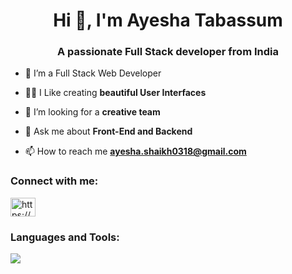 <h1 align="center">Hi 👋, I'm Ayesha Tabassum</h1>
<h3 align="center">A passionate Full Stack developer from India</h3>


- 🌱 I’m a Full Stack Web Developer

- 👨‍💻 I Like creating **beautiful User Interfaces**

- 🤝 I’m looking for a **creative team**

- 💬 Ask me about **Front-End and Backend**

- 📫 How to reach me **ayesha.shaikh0318@gmail.com**

<h3 align="left">Connect with me:</h3>
<p align="left">
<a href="https://www.linkedin.com/in/ayeshaxshaikh/" target="_blank"><img align="center" src="https://raw.githubusercontent.com/rahuldkjain/github-profile-readme-generator/master/src/images/icons/Social/linked-in-alt.svg" alt="https://www.linkedin.com/in/ayeshaxshaikh/" height="30" width="40" /></a>
</p>

<h3 align="left">Languages and Tools:</h3>
<p align="left">
  <a href="https://skillicons.dev">
    <img src="https://skillicons.dev/icons?i=js,python,html,css,bootstrap,npm,react,nodejs,express,mysql,mongo,vite,vscode,git,github,materialui,netlify,postman,redux,replit,sass,stackoverflow,tailwind,ts," />
  </a>
</p>


